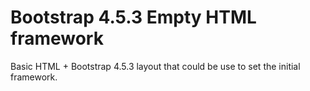 # Bootstrap 4.5.3 Empty HTML framework
Basic HTML + Bootstrap 4.5.3 layout that could be use to set the initial framework.
